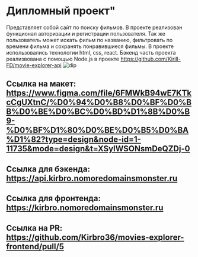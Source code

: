 # Дипломный проект"
Представляет собой сайт по поиску фильмов. В проекте реализован функционал авторизации и регистрации пользователя. Так же пользователь может искать фильм по названию, фильтровать по времени фильма и сохранять понравившиеся фильмы.
В проекте использовались технологии html, css, react. Бэкенд часть проекта реализвована с помощью Node.js в проекте https://github.com/Kirill-FD/movie-explorer-api
![dip](https://github.com/Kirill-FD/movies-explorer-frontend/assets/120019115/2c9d92d5-d027-4b40-9b46-7cbd77deef59)


## Ссылка на макет: https://www.figma.com/file/6FMWkB94wE7KTkcCgUXtnC/%D0%94%D0%B8%D0%BF%D0%BB%D0%BE%D0%BC%D0%BD%D1%8B%D0%B9-%D0%BF%D1%80%D0%BE%D0%B5%D0%BA%D1%82?type=design&node-id=1-11735&mode=design&t=XSylWSONsmDeQZDj-0

## Ссылка для бэкенда: https://api.kirbro.nomoredomainsmonster.ru

## Ссылка для фронтенда: https://kirbro.nomoredomainsmonster.ru

## Ссылка на PR: https://github.com/Kirbro36/movies-explorer-frontend/pull/5
